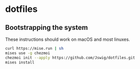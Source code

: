 # dotfiles

## Bootstrapping the system

These instructions should work on macOS and most linuxes.

```sh
curl https://mise.run | sh
mises use -g chezmoi
chezmoi init --apply https://github.com/Jswig/dotfiles.git
mises install
```

